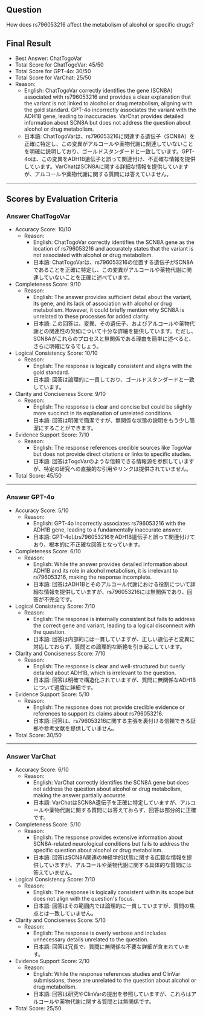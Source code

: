 ## Question

How does rs796053216 affect the metabolism of alcohol or specific drugs?

## Final Result

- Best Answer: ChatTogoVar
- Total Score for ChatTogoVar: 45/50
- Total Score for GPT-4o: 30/50
- Total Score for VarChat: 25/50
- Reason:
  - English: ChatTogoVar correctly identifies the gene (SCN8A) associated with rs796053216 and provides a clear explanation that the variant is not linked to alcohol or drug metabolism, aligning with the gold standard. GPT-4o incorrectly associates the variant with the ADH1B gene, leading to inaccuracies. VarChat provides detailed information about SCN8A but does not address the question about alcohol or drug metabolism.
  - 日本語: ChatTogoVarは、rs796053216に関連する遺伝子（SCN8A）を正確に特定し、この変異がアルコールや薬物代謝に関連していないことを明確に説明しており、ゴールドスタンダードと一致しています。GPT-4oは、この変異をADH1B遺伝子と誤って関連付け、不正確な情報を提供しています。VarChatはSCN8Aに関する詳細な情報を提供していますが、アルコールや薬物代謝に関する質問には答えていません。

---

## Scores by Evaluation Criteria

### Answer ChatTogoVar
- Accuracy Score: 10/10
  - Reason: 
    - English: ChatTogoVar correctly identifies the SCN8A gene as the location of rs796053216 and accurately states that the variant is not associated with alcohol or drug metabolism.
    - 日本語: ChatTogoVarは、rs796053216の位置する遺伝子がSCN8Aであることを正確に特定し、この変異がアルコールや薬物代謝に関連していないことを正確に述べています。
- Completeness Score: 9/10
  - Reason: 
    - English: The answer provides sufficient detail about the variant, its gene, and its lack of association with alcohol or drug metabolism. However, it could briefly mention why SCN8A is unrelated to these processes for added clarity.
    - 日本語: この回答は、変異、その遺伝子、およびアルコールや薬物代謝との関連性の欠如について十分な詳細を提供しています。ただし、SCN8Aがこれらのプロセスと無関係である理由を簡単に述べると、さらに明確になるでしょう。
- Logical Consistency Score: 10/10
  - Reason: 
    - English: The response is logically consistent and aligns with the gold standard.
    - 日本語: 回答は論理的に一貫しており、ゴールドスタンダードと一致しています。
- Clarity and Conciseness Score: 9/10
  - Reason: 
    - English: The response is clear and concise but could be slightly more succinct in its explanation of unrelated conditions.
    - 日本語: 回答は明確で簡潔ですが、無関係な状態の説明をもう少し簡潔にすることができます。
- Evidence Support Score: 7/10
  - Reason: 
    - English: The response references credible sources like TogoVar but does not provide direct citations or links to specific studies.
    - 日本語: 回答はTogoVarのような信頼できる情報源を参照していますが、特定の研究への直接的な引用やリンクは提供されていません。
- Total Score: 45/50

---

### Answer GPT-4o
- Accuracy Score: 5/10
  - Reason: 
    - English: GPT-4o incorrectly associates rs796053216 with the ADH1B gene, leading to a fundamentally inaccurate answer.
    - 日本語: GPT-4oはrs796053216をADH1B遺伝子と誤って関連付けており、根本的に不正確な回答となっています。
- Completeness Score: 6/10
  - Reason: 
    - English: While the answer provides detailed information about ADH1B and its role in alcohol metabolism, it is irrelevant to rs796053216, making the response incomplete.
    - 日本語: 回答はADH1Bとそのアルコール代謝における役割について詳細な情報を提供していますが、rs796053216には無関係であり、回答が不完全です。
- Logical Consistency Score: 7/10
  - Reason: 
    - English: The response is internally consistent but fails to address the correct gene and variant, leading to a logical disconnect with the question.
    - 日本語: 回答は内部的には一貫していますが、正しい遺伝子と変異に対応しておらず、質問との論理的な断絶を引き起こしています。
- Clarity and Conciseness Score: 7/10
  - Reason: 
    - English: The response is clear and well-structured but overly detailed about ADH1B, which is irrelevant to the question.
    - 日本語: 回答は明確で構造化されていますが、質問に無関係なADH1Bについて過度に詳細です。
- Evidence Support Score: 5/10
  - Reason: 
    - English: The response does not provide credible evidence or references to support its claims about rs796053216.
    - 日本語: 回答は、rs796053216に関する主張を裏付ける信頼できる証拠や参考文献を提供していません。
- Total Score: 30/50

---

### Answer VarChat
- Accuracy Score: 6/10
  - Reason: 
    - English: VarChat correctly identifies the SCN8A gene but does not address the question about alcohol or drug metabolism, making the answer partially accurate.
    - 日本語: VarChatはSCN8A遺伝子を正確に特定していますが、アルコールや薬物代謝に関する質問には答えておらず、回答は部分的に正確です。
- Completeness Score: 5/10
  - Reason: 
    - English: The response provides extensive information about SCN8A-related neurological conditions but fails to address the specific question about alcohol or drug metabolism.
    - 日本語: 回答はSCN8A関連の神経学的状態に関する広範な情報を提供していますが、アルコールや薬物代謝に関する具体的な質問には答えていません。
- Logical Consistency Score: 7/10
  - Reason: 
    - English: The response is logically consistent within its scope but does not align with the question's focus.
    - 日本語: 回答はその範囲内では論理的に一貫していますが、質問の焦点とは一致していません。
- Clarity and Conciseness Score: 5/10
  - Reason: 
    - English: The response is overly verbose and includes unnecessary details unrelated to the question.
    - 日本語: 回答は冗長で、質問に無関係な不要な詳細が含まれています。
- Evidence Support Score: 2/10
  - Reason: 
    - English: While the response references studies and ClinVar submissions, these are unrelated to the question about alcohol or drug metabolism.
    - 日本語: 回答は研究やClinVarの提出を参照していますが、これらはアルコールや薬物代謝に関する質問とは無関係です。
- Total Score: 25/50